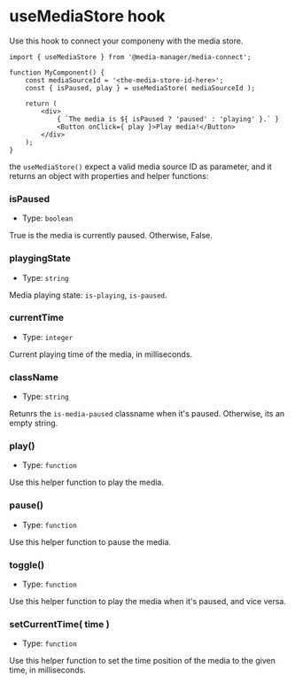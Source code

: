 # useMediaStore hook

Use this hook to connect your componeny with the media store.

```es6
import { useMediaStore } from '@media-manager/media-connect';

function MyComponent() {
	const mediaSourceId = '<the-media-store-id-here>';
	const { isPaused, play } = useMediaStore( mediaSourceId );

	return (
		<div>
			{ `The media is ${ isPaused ? 'paused' : 'playing' }.` }
			<Button onClick={ play }>Play media!</Button>
		</div>
	);
}
```

the `useMediaStore()` expect a valid media source ID as parameter, and it returns an object with properties and helper functions:

### isPaused

-   Type: `boolean`

True is the media is currently paused. Otherwise, False.

### playgingState

-   Type: `string`

Media playing state: `is-playing`, `is-paused`.

### currentTime

-   Type: `integer`

Current playing time of the media, in milliseconds.

### className

-   Type: `string`

Retunrs the `is-media-paused` classname when it's paused. Otherwise, its an empty string.

### play()

-   Type: `function`

Use this helper function to play the media.

### pause()

-   Type: `function`

Use this helper function to pause the media.

### toggle()

-   Type: `function`

Use this helper function to play the media when it's paused, and vice versa.

### setCurrentTime( time )

-   Type: `function`

Use this helper function to set the time position of the media to the given time, in milliseconds.
